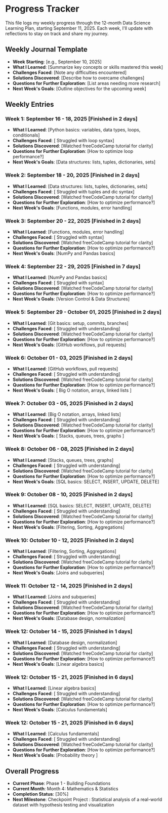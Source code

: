 # Progress Tracker

This file logs my weekly progress through the 12-month Data Science Learning Plan, starting September 11, 2025. Each week, I'll update with reflections to stay on track and share my journey.

## Weekly Journal Template
- **Week Starting**: [e.g., September 10, 2025]
- **What I Learned**: [Summarize key concepts or skills mastered this week]
- **Challenges Faced**: [Note any difficulties encountered]
- **Solutions Discovered**: [Describe how to overcame challenges]
- **Questions for Further Exploration**: [List areas needing more research]
- **Next Week's Goals**: [Outline objectives for the upcoming week]

## Weekly Entries
### Week 1: September 16 - 18, 2025 [Finished in 2 days]
- **What I Learned**: [Python basics: variables, data types, loops,
conditionals]
- **Challenges Faced**: [ Struggled with loop syntax]
- **Solutions Discovered**: [Watched freeCodeCamp tutorial for clarity]
- **Questions for Further Exploration**: [How to optimize loop performance?]
- **Next Week's Goals**: [Data structures: lists, tuples, dictionaries, sets]

 ### Week 2: September 18 - 20, 2025 [Finished in 2 days]
- **What I Learned**: [Data structures: lists, tuples, dictionaries, sets]
- **Challenges Faced**: [ Struggled with tuples and dic syntax]
- **Solutions Discovered**: [Watched freeCodeCamp tutorial for clarity]
- **Questions for Further Exploration**: [How to optimize performance?]
- **Next Week's Goals**: [Functions, modules, error handling]

 ### Week 3: September 20 - 22, 2025 [Finished in 2 days]
- **What I Learned**: [Functions, modules, error handling]
- **Challenges Faced**: [ Struggled with syntax]
- **Solutions Discovered**: [Watched freeCodeCamp tutorial for clarity]
- **Questions for Further Exploration**: [How to optimize performance?]
- **Next Week's Goals**: [NumPy and Pandas basics]

 ### Week 4: September 22 - 29, 2025 [Finished in 7 days]
- **What I Learned**: [NumPy and Pandas basics]
- **Challenges Faced**: [ Struggled with syntax]
- **Solutions Discovered**: [Watched freeCodeCamp tutorial for clarity]
- **Questions for Further Exploration**: [How to optimize performance?]
- **Next Week's Goals**: [Version Control & Data Structures]


 ### Week 5: September 29 - October 01, 2025 [Finished in 2 days]
- **What I Learned**: [Git basics: setup, commits,
branches]
- **Challenges Faced**: [ Struggled with understanding]
- **Solutions Discovered**: [Watched freeCodeCamp tutorial for clarity]
- **Questions for Further Exploration**: [How to optimize performance?]
- **Next Week's Goals**: [GitHub workflows, pull requests]

### Week 6: October 01 - 03, 2025 [Finished in 2 days]
- **What I Learned**: [GitHub workflows, pull requests]
- **Challenges Faced**: [ Struggled with understanding]
- **Solutions Discovered**: [Watched freeCodeCamp tutorial for clarity]
- **Questions for Further Exploration**: [How to optimize performance?]
- **Next Week's Goals**: [ Big O notation, arrays, linked lists ]

### Week 7: October 03 - 05, 2025 [Finished in 2 days]
- **What I Learned**: [Big O notation, arrays, linked lists]
- **Challenges Faced**: [ Struggled with understanding]
- **Solutions Discovered**: [Watched freeCodeCamp tutorial for clarity]
- **Questions for Further Exploration**: [How to optimize performance?]
- **Next Week's Goals**: [ Stacks, queues, trees, graphs  ]


### Week 8: October 06 - 08, 2025 [Finished in 2 days]
- **What I Learned**: [Stacks, queues, trees, graphs]
- **Challenges Faced**: [ Struggled with understanding]
- **Solutions Discovered**: [Watched freeCodeCamp tutorial for clarity]
- **Questions for Further Exploration**: [How to optimize performance?]
- **Next Week's Goals**: [SQL basics: SELECT, INSERT, UPDATE,
DELETE]


### Week 9: October 08 - 10, 2025 [Finished in 2 days]
- **What I Learned**: [SQL basics: SELECT, INSERT, UPDATE,
DELETE]
- **Challenges Faced**: [ Struggled with understanding]
- **Solutions Discovered**: [Watched freeCodeCamp tutorial for clarity]
- **Questions for Further Exploration**: [How to optimize performance?]
- **Next Week's Goals**: [Filtering, Sorting, Aggregations]


### Week 10: October 10 - 12, 2025 [Finished in 2 days]
- **What I Learned**: [Filtering, Sorting, Aggregations]
- **Challenges Faced**: [ Struggled with understanding]
- **Solutions Discovered**: [Watched freeCodeCamp tutorial for clarity]
- **Questions for Further Exploration**: [How to optimize performance?]
- **Next Week's Goals**: [Joins and subqueries]


### Week 11: October 12 - 14, 2025 [Finished in 2 days]
- **What I Learned**: [Joins and subqueries]
- **Challenges Faced**: [ Struggled with understanding]
- **Solutions Discovered**: [Watched freeCodeCamp tutorial for clarity]
- **Questions for Further Exploration**: [How to optimize performance?]
- **Next Week's Goals**: [Database design, normalization]


### Week 12: October 14 - 15, 2025 [Finished in 1 days]
- **What I Learned**: [Database design, normalization]
- **Challenges Faced**: [ Struggled with understanding]
- **Solutions Discovered**: [Watched freeCodeCamp tutorial for clarity]
- **Questions for Further Exploration**: [How to optimize performance?]
- **Next Week's Goals**: [Linear algebra basics]

### Week 12: October 15 - 21, 2025 [Finished in 6 days]
- **What I Learned**: [Linear algebra basics]
- **Challenges Faced**: [ Struggled with understanding]
- **Solutions Discovered**: [Watched freeCodeCamp tutorial for clarity]
- **Questions for Further Exploration**: [How to optimize performance?]
- **Next Week's Goals**: [Calculus fundamentals]

### Week 12: October 15 - 21, 2025 [Finished in 6 days]
- **What I Learned**: [Calculus fundamentals]
- **Challenges Faced**: [ Struggled with understanding]
- **Solutions Discovered**: [Watched freeCodeCamp tutorial for clarity]
- **Questions for Further Exploration**: [How to optimize performance?]
- **Next Week's Goals**: [Probability theory ]

## Overall Progress
- **Current Phase**: Phase 1 - Building Foundations
- **Current Month**: Month 4: Mathematics & Statistics
- **Completion Status**: [30%]
- **Next Milestone**: Checkpoint Project : Statistical analysis of a real-world dataset with hypothesis
testing and visualization
